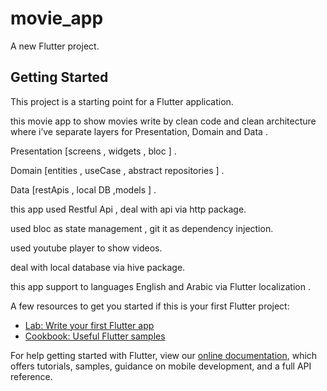 # movie_app

A new Flutter project.

## Getting Started

This project is a starting point for a Flutter application.

this movie app to show movies write by clean code and clean architecture
 where i’ve separate layers for Presentation, Domain and Data .

 Presentation [screens , widgets , bloc ] .

 Domain [entities , useCase , abstract repositories ] .

 Data [restApis , local DB ,models ] .

this app used Restful Api , deal with api via http package.

used bloc as state management , git it as dependency injection.

used youtube player to show videos.

deal with local database via hive package.

this app support to languages English and Arabic via Flutter localization .

A few resources to get you started if this is your first Flutter project:

- [Lab: Write your first Flutter app](https://flutter.dev/docs/get-started/codelab)
- [Cookbook: Useful Flutter samples](https://flutter.dev/docs/cookbook)

For help getting started with Flutter, view our
[online documentation](https://flutter.dev/docs), which offers tutorials,
samples, guidance on mobile development, and a full API reference.
